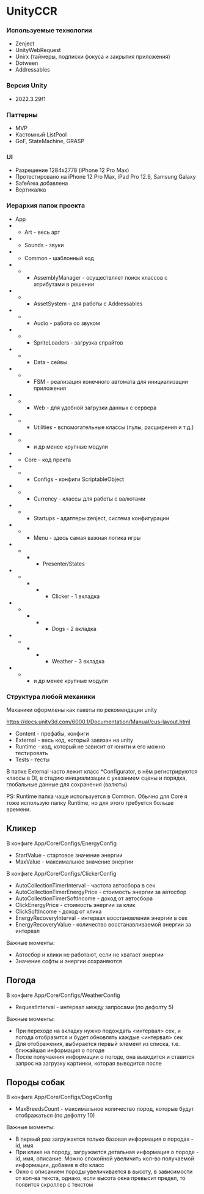 # UnityCCR

### Используемые технологии
+ Zenject
+ UnityWebRequest
+ Unirx (таймеры, подписки фокуса и закрытия приложения)
+ Dotween
+ Addressables

### Версия Unity
+ 2022.3.29f1

### Паттерны
+ MVP
+ Кастомный ListPool
+ GoF, StateMachine, GRASP 

### UI

+ Разрешение 1284x2778 (iPhone 12 Pro Max)
+ Протестировано на iPhone 12 Pro Max, iPad Pro 12.9, Samsung Galaxy
+ SafeArea добавлена
+ Вертикалка

### Иерархия папок проекта

+ App
+ + Art - весь арт
+ + Sounds - звуки
+ + Common - шаблонный код
+ + + AssemblyManager - осуществляет поиск классов с атрибутами в решении
+ + + AssetSystem - для работы с Addressables
+ + + Audio - работа со звуком
+ + + SpriteLoaders - загрузка спрайтов
+ + + Data - сейвы
+ + + FSM - реализация конечного автомата для инициализации приложения
+ + + Web - для удобной загрузки данных с сервера
+ + + Utilities - вспомогательные классы (пулы, расширения и т.д.)
+ + + и др менее крупные модули
+ + Core - код пректа
+ + + Configs - конфиги ScriptableObject
+ + + Currency - классы для работы с валютами
+ + + Startups - адаптеры zenject, система конфигурации
+ + + Menu - здесь самая важная логика игры
+ + + + Presenter/States
+ + + + + Clicker - 1 вкладка
+ + + + + Dogs - 2 вкладка
+ + + + + Weather - 3 вкладка
+ + + и др менее крупные модули

### Структура любой механики

Механики оформлены как пакеты по рекомендации unity

https://docs.unity3d.com/6000.1/Documentation/Manual/cus-layout.html
+ Content - префабы, конфиги
+ External - весь код, который завязан на unity
+ Runtime - код, который не зависит от юнити и его можно тестировать
+ Tests - тесты

В папке External часто лежит класс *Configurator, 
в нём регистрируются классы в DI, в стадию инициализации с указанием сцены и 
порядка, глобальные данные для сохранения
(валюты)  

PS: Runtime папка чаще используется в Common. Обычно для Core я тоже использую папку Runtime, но для этого требуется больше времени.

## Кликер

В конфиге App/Core/Configs/EnergyConfig
+ StartValue - стартовое значение энергии
+ MaxValue - максимальное значение энергии

В конфиге App/Core/Configs/ClickerConfig
+ AutoCollectionTimerInterval - частота автосбора в сек
+ AutoCollectionTimerEnergyPrice - стоимость энергии за автосбор
+ AutoCollectionTimerSoftIncome - доход от автосбора
+ ClickEnergyPrice - стоимость энергии за клик
+ ClickSoftIncome - доход от клика
+ EnergyRecoveryInterval - интервал восстановления энергии в сек
+ EnergyRecoveryValue - количество восстанавливаемой энергии за интервал

Важные моменты:
+ Автосбор и клики не работают, если не хватает энергии
+ Значение софты и энергии сохраняются

## Погода

В конфиге App/Core/Configs/WeatherConfig
+ RequestInterval - интервал между запросами (по дефолту 5)

Важные моменты:
+ При переходе на вкладку нужно подождать <интервал> сек, и погода отобразится и будет обновлять каждые <интервал> сек
+ Для отображения, выбирается первый элемент из списка, т.е. ближайшая информация о погоде
+ После получаения информации о погоде, она выводится и ставится запрос на загрузку картинки, которая выводится после

## Породы собак

В конфиге App/Core/Configs/DogsConfig
+ MaxBreedsCount - максимальное количество пород, которые будут отображаться (по дефолту 10)

Важные моменты:
+ В первый раз загружается только базовая информация о породах - id, имя
+ При клике на породу, загружается детальная информация о породе - id, имя, описание. 
Можно спокойной увеличить кол-во получаемой информации, добавив в dto класс
+ Окно с описанием породы увеличивается в высоту, в зависимости от кол-ва текста, однако, 
если высота окна превысит предел, то появится скроллер с текстом 





